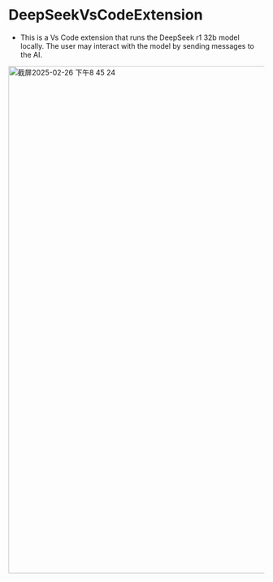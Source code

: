 # DeepSeekVsCodeExtension
- This is a Vs Code extension that runs the DeepSeek r1 32b model locally. The user may interact with the model by sending messages to the AI.

<img width="522" height="1000" alt="截屏2025-02-26 下午8 45 24" src="https://github.com/user-attachments/assets/511e951a-9275-46f7-bee7-c0a9cd8f9b71" />
